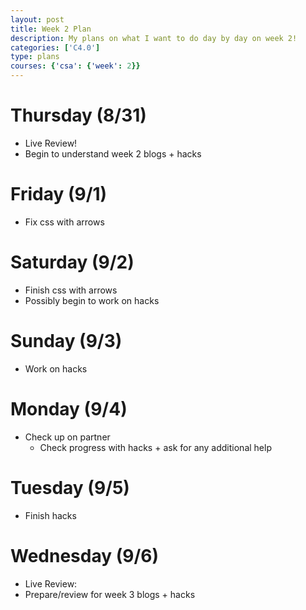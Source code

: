 ```yaml
---
layout: post
title: Week 2 Plan
description: My plans on what I want to do day by day on week 2!
categories: ['C4.0']
type: plans
courses: {'csa': {'week': 2}}
---
```


# Thursday (8/31)
- Live Review!
- Begin to understand week 2 blogs + hacks

# Friday (9/1)
- Fix css with arrows

# Saturday (9/2)
- Finish css with arrows
- Possibly begin to work on hacks

# Sunday (9/3)
- Work on hacks

# Monday (9/4)
- Check up on partner
    - Check progress with hacks + ask for any additional help

# Tuesday (9/5)
- Finish hacks

# Wednesday (9/6)
- Live Review:
- Prepare/review for week 3 blogs + hacks


